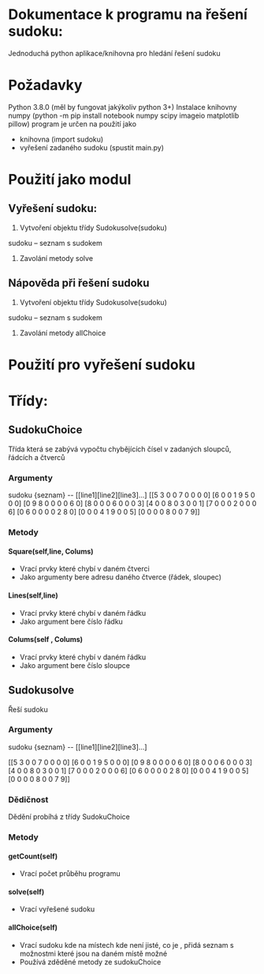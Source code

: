 # Dokumentace k programu na řešení sudoku:
Jednoduchá python aplikace/knihovna pro hledání řešení sudoku
# Požadavky

Python 3.8.0 (měl by fungovat jakýkoliv python 3+)
 Instalace knihovny numpy (python -m pip install notebook numpy scipy imageio matplotlib pillow)
 program je určen na použití jako

- knihovna (import sudoku)
- vyřešení zadaného sudoku (spustit main.py)

# Použití jako modul

## Vyřešení sudoku:

1. Vytvoření objektu třídy Sudokusolve(sudoku)

sudoku – seznam s sudokem

1. Zavolání metody solve

## Nápověda při řešení sudoku

1. Vytvoření objektu třídy Sudokusolve(sudoku)

sudoku – seznam s sudokem

1. Zavolání metody allChoice

# Použití pro vyřešení sudoku

# Třídy:

## SudokuChoice

Třída která se zabývá vypočtu chybějících čísel v zadaných sloupců, řádcích a čtverců

### Argumenty

sudoku {seznam} -- [[line1][line2][line3]...]
 [[5 3 0 0 7 0 0 0 0]
 [6 0 0 1 9 5 0 0 0]
 [0 9 8 0 0 0 0 6 0]
 [8 0 0 0 6 0 0 0 3]
 [4 0 0 8 0 3 0 0 1]
 [7 0 0 0 2 0 0 0 6]
 [0 6 0 0 0 0 2 8 0]
 [0 0 0 4 1 9 0 0 5]
 [0 0 0 0 8 0 0 7 9]]

### Metody

#### Square(self,line, Colums)

- Vrací prvky které chybí v daném čtverci
- Jako argumenty bere adresu daného čtverce (řádek, sloupec)

#### Lines(self,line)

- Vrací prvky které chybí v daném řádku
- Jako argument bere číslo řádku

#### Colums(self , Colums)

- Vrací prvky které chybí v daném řádku
- Jako argument bere číslo sloupce

## Sudokusolve

Řeší sudoku

### Argumenty

sudoku {seznam} -- [[line1][line2][line3]...]

[[5 3 0 0 7 0 0 0 0]
 [6 0 0 1 9 5 0 0 0]
 [0 9 8 0 0 0 0 6 0]
 [8 0 0 0 6 0 0 0 3]
 [4 0 0 8 0 3 0 0 1]
 [7 0 0 0 2 0 0 0 6]
 [0 6 0 0 0 0 2 8 0]
 [0 0 0 4 1 9 0 0 5]
 [0 0 0 0 8 0 0 7 9]]

### Dědičnost

Dědění probíhá z třídy SudokuChoice

### Metody

#### getCount(self)

- Vrací počet průběhu programu

#### solve(self)

- Vrací vyřešené sudoku

#### allChoice(self)

- Vrací sudoku kde na místech kde není jisté, co je , přidá seznam s možnostmi které jsou na daném místě možné
- Používá zděděné metody ze sudokuChoice

####

####
